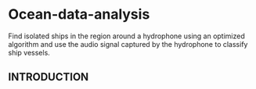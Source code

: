 # Ocean-data-analysis
Find isolated ships in the region around a hydrophone using an optimized algorithm and use the audio signal captured by the hydrophone to classify ship vessels.

## INTRODUCTION
